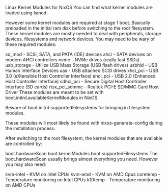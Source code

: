 Linux Kernel Modules for NixOS
You can find what kernel modules are loaded using lsmod.

However some kernel modules are required at stage 1 boot. Basically preloaded in the initial ram disk before switching to the root filesystem. These kernel modules are mostly needed to deal with peripherals, storage devices, filesystems and network devices. You may need to be wary of these required modules:

sd_mod - SCSI, SATA, and PATA (IDE) devices
ahci - SATA devices on modern AHCI controllers
nvme - NVMe drives (really fast SSDs)
usb_storage - Utilize USB Mass Storage (USB flash drives)
usbhid - USB Human Interface Devices
uas - USB attached SCSI drives
xhci_pci - USB 3.0 (eXtensible Host Controller Interface)
ehci_pci - USB 2.0 (Enhanced Host Controller Interface)
sdhci_pci - Secure Digital Host Controller Interface (SD cards)
rtsx_pci_sdmmc - Realtek PCI-E SD/MMC Card Host Driver
These modules are meant to be set with boot.initrd.availableKernelModules in NixOS.

Beware of boot.initrd.supportedFilesystems for bringing in filesystem modules.

These modules will most likely be found with nixos-generate-config during the installation process.

After switching to the root filesystem, the kernel modules that are available are controlled by:

boot.hardwareScan
boot.kernelModules
boot.supportedFilesystems
The boot.hardwareScan usually brings almost everything you need. However you may also need:

kvm-intel - KVM on Intel CPUs
kvm-amd - KVM on AMD Cpus
coretemp - Temperature monitoring on Intel CPUs
k10temp - Temperature monitoring on AMD CPUs